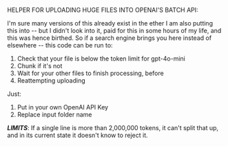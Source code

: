 HELPER FOR UPLOADING HUGE FILES INTO OPENAI'S BATCH API:

I'm sure many versions of this already exist in the ether I am also putting this into -- but I didn't look into it, paid for this in some hours of my life, and this was hence birthed.
So if a search engine brings you here instead of elsewhere -- this code can be run to:
1. Check that your file is below the token limit for gpt-4o-mini
2. Chunk if it's not
3. Wait for your other files to finish processing, before
4. Reattempting uploading

Just:
1. Put in your own OpenAI API Key
2. Replace input folder name

***LIMITS***: If a single line is more than 2,000,000 tokens, it can't split that up, and in its current state it doesn't know to reject it.
